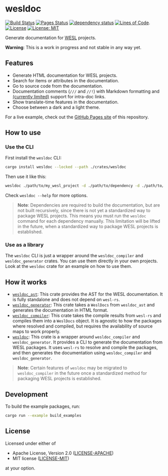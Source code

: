 # wesldoc

[![Build Status](https://github.com/jannik4/wesldoc/workflows/CI/badge.svg)](https://github.com/jannik4/wesldoc/actions)
[![Pages Status](https://github.com/jannik4/wesldoc/workflows/pages/badge.svg)](https://github.com/jannik4/wesldoc/actions)
[![dependency status](https://deps.rs/repo/github/jannik4/wesldoc/status.svg?path=crates%2Fwesldoc)](https://deps.rs/repo/github/jannik4/wesldoc?path=crates%2Fwesldoc) <!-- TODO: deps.rs does not support glob members in workspaces, so point to the "top" crate (https://github.com/deps-rs/deps.rs/issues/15) -->
[![Lines of Code](https://tokei.rs/b1/github/jannik4/wesldoc)](https://github.com/jannik4/wesldoc).
[![License](https://img.shields.io/badge/License-Apache_2.0-blue.svg)](https://opensource.org/licenses/Apache-2.0)
[![License: MIT](https://img.shields.io/badge/License-MIT-yellow.svg)](https://opensource.org/licenses/MIT)

Generate documentation for [WESL](https://github.com/wgsl-tooling-wg/wesl-spec) projects.

**Warning**: This is a work in progress and not stable in any way yet.

## Features

- Generate HTML documentation for WESL projects.
- Search for items or attributes in the documentation.
- Go to source code from the documentation.
- Documentation comments (`///` and `//!`) with Markdown formatting and [(currently limited)](https://github.com/jannik4/wesldoc/issues/3) support for intra-doc links.
- Show translate-time features in the documentation.
- Choose between a dark and a light theme.

For a live example, check out the [GitHub Pages site](https://jannik4.github.io/wesldoc/) of this repository.

## How to use

### Use the CLI

First install the `wesldoc` CLI:

```bash
cargo install wesldoc --locked --path ./crates/wesldoc
```

Then use it like this:

```bash
wesldoc ./path/to/my_wesl_project -d ./path/to/dependency -d ./path/to/another_dependency
```

Check `wesldoc --help` for more options.

> **Note**: Dependencies are required to build the documentation, but are not built recursively, since there is not yet a standardized way to package WESL projects. This means you must run the `wesldoc` command for each dependency manually. This limitation will be lifted in the future, when a standardized way to package WESL projects is established.

### Use as a library

The `wesldoc` CLI is just a wrapper around the `wesldoc_compiler` and `wesldoc_generator` crates. You can use them directly in your own projects.
Look at the `wesldoc` crate for an example on how to use them.

## How it works

- [`wesldoc_ast`](crates/wesldoc_ast/): This crate provides the AST for the WESL documentation. It is fully standalone and does not depend on `wesl-rs`.
- [`wesldoc_generator`](crates/wesldoc_generator/): This crate takes a `WeslDocs` from `wesldoc_ast` and generates the documentation in HTML format.
- [`wesldoc_compiler`](crates/wesldoc_compiler/): This crate takes the compile results from `wesl-rs` and compiles them into a `WeslDocs` object. It is agnostic to how the packages where resolved and compiled, but requires the availability of source maps to work properly.
- [`wesldoc`](crates/wesldoc/): This crate is a wrapper around `wesldoc_compiler` and `wesldoc_generator`. It provides a CLI to generate the documentation from WESL packages. It uses `wesl-rs` to resolve and compile the packages, and then generates the documentation using `wesldoc_compiler` and `wesldoc_generator`.

> **Note**: Certain features of `wesldoc` may be migrated to `wesldoc_compiler` in the future once a standardized method for packaging WESL projects is established.

## Development

To build the example packages, run:

```bash
cargo run --example build_examples
```

## License

Licensed under either of

- Apache License, Version 2.0 ([LICENSE-APACHE](LICENSE-APACHE))
- MIT license ([LICENSE-MIT](LICENSE-MIT))

at your option.
